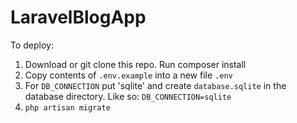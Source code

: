 # LaravelBlogApp

To deploy:
1. Download or git clone this repo. Run composer install
2. Copy contents of `.env.example` into a new file `.env`
3. For `DB_CONNECTION` put 'sqlite' and create `database.sqlite` in the database directory. Like so: `DB_CONNECTION=sqlite`
4. `php artisan migrate`
